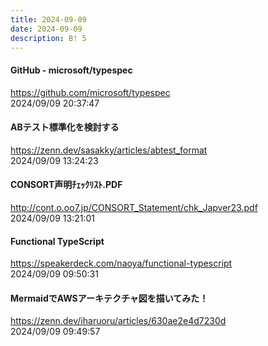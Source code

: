 ```yaml
---
title: 2024-09-09
date: 2024-09-09
description: B! 5
---
```


#### GitHub - microsoft/typespec
https://github.com/microsoft/typespec<br>
2024/09/09 20:37:47<br>


#### ABテスト標準化を検討する
https://zenn.dev/sasakky/articles/abtest_format<br>
2024/09/09 13:24:23<br>


#### CONSORT声明ﾁｪｯｸﾘｽﾄ.PDF
http://cont.o.oo7.jp/CONSORT_Statement/chk_Japver23.pdf<br>
2024/09/09 13:21:01<br>


#### Functional TypeScript
https://speakerdeck.com/naoya/functional-typescript<br>
2024/09/09 09:50:31<br>


#### MermaidでAWSアーキテクチャ図を描いてみた！
https://zenn.dev/iharuoru/articles/630ae2e4d7230d<br>
2024/09/09 09:49:57<br>


